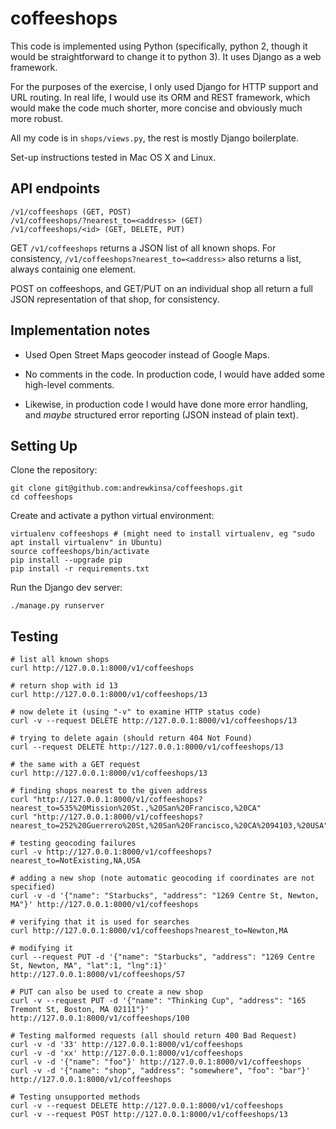 # coffeeshops

This code is implemented using Python (specifically, python 2, though
it would be straightforward to change it to python 3). It uses Django
as a web framework.

For the purposes of the exercise, I only used Django for HTTP support
and URL routing. In real life, I would use its ORM and REST framework,
which would make the code much shorter, more concise and obviously much
more robust.

All my code is in `shops/views.py`, the rest is mostly Django
boilerplate.

Set-up instructions tested in Mac OS X and Linux.

## API endpoints

    /v1/coffeeshops (GET, POST)
    /v1/coffeeshops/?nearest_to=<address> (GET)
    /v1/coffeeshops/<id> (GET, DELETE, PUT)

GET `/v1/coffeeshops` returns a JSON list of all known shops. For
consistency, `/v1/coffeeshops?nearest_to=<address>` also returns a
list, always containig one element.

POST on coffeeshops, and GET/PUT on an individual shop all return a
full JSON representation of that shop, for consistency.

## Implementation notes

* Used Open Street Maps geocoder instead of Google Maps.

* No comments in the code. In production code, I would have added some
  high-level comments.

* Likewise, in production code I would have done more error handling,
  and *maybe* structured error reporting (JSON instead of plain text).


## Setting Up

Clone the repository:

    git clone git@github.com:andrewkinsa/coffeeshops.git
    cd coffeeshops

Create and activate a python virtual environment:

    virtualenv coffeeshops # (might need to install virtualenv, eg "sudo apt install virtualenv" in Ubuntu)
    source coffeeshops/bin/activate
    pip install --upgrade pip
    pip install -r requirements.txt

Run the Django dev server:

    ./manage.py runserver

## Testing

    # list all known shops
    curl http://127.0.0.1:8000/v1/coffeeshops

    # return shop with id 13
    curl http://127.0.0.1:8000/v1/coffeeshops/13

    # now delete it (using "-v" to examine HTTP status code)
    curl -v --request DELETE http://127.0.0.1:8000/v1/coffeeshops/13

    # trying to delete again (should return 404 Not Found)
    curl --request DELETE http://127.0.0.1:8000/v1/coffeeshops/13

    # the same with a GET request
    curl http://127.0.0.1:8000/v1/coffeeshops/13

    # finding shops nearest to the given address
    curl "http://127.0.0.1:8000/v1/coffeeshops?nearest_to=535%20Mission%20St.,%20San%20Francisco,%20CA"
    curl "http://127.0.0.1:8000/v1/coffeeshops?nearest_to=252%20Guerrero%20St,%20San%20Francisco,%20CA%2094103,%20USA"

    # testing geocoding failures
    curl -v http://127.0.0.1:8000/v1/coffeeshops?nearest_to=NotExisting,NA,USA

    # adding a new shop (note automatic geocoding if coordinates are not specified)
    curl -v -d '{"name": "Starbucks", "address": "1269 Centre St, Newton, MA"}' http://127.0.0.1:8000/v1/coffeeshops

    # verifying that it is used for searches
    curl http://127.0.0.1:8000/v1/coffeeshops?nearest_to=Newton,MA

    # modifying it
    curl --request PUT -d '{"name": "Starbucks", "address": "1269 Centre St, Newton, MA", "lat":1, "lng":1}' http://127.0.0.1:8000/v1/coffeeshops/57

    # PUT can also be used to create a new shop
    curl -v --request PUT -d '{"name": "Thinking Cup", "address": "165 Tremont St, Boston, MA 02111"}' http://127.0.0.1:8000/v1/coffeeshops/100

    # Testing malformed requests (all should return 400 Bad Request)
    curl -v -d '33' http://127.0.0.1:8000/v1/coffeeshops
    curl -v -d 'xx' http://127.0.0.1:8000/v1/coffeeshops
    curl -v -d '{"name": "foo"}' http://127.0.0.1:8000/v1/coffeeshops
    curl -v -d '{"name": "shop", "address": "somewhere", "foo": "bar"}' http://127.0.0.1:8000/v1/coffeeshops

    # Testing unsupported methods
    curl -v --request DELETE http://127.0.0.1:8000/v1/coffeeshops
    curl -v --request POST http://127.0.0.1:8000/v1/coffeeshops/13
